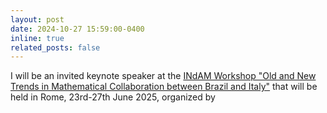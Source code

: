 ```yaml
---
layout: post
date: 2024-10-27 15:59:00-0400
inline: true
related_posts: false
---
```


I will be an invited keynote speaker at the <a href="https://sites.google.com/view/indamwrome25/home?authuser=0">INdAM Workshop "Old and New Trends in Mathematical Collaboration between Brazil and Italy"</a> that will be held in Rome, 23rd-27th June 2025, organized by  
